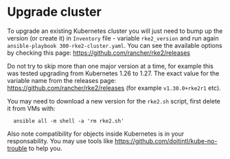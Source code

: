 # Upgrade cluster

To upgrade an existing Kubernetes cluster you will just need to bump up the version (or create it) 
in `Inventory` file - variable `rke2_version` and run again 
`ansible-playbook 300-rke2-cluster.yaml`. 
You can see the available options by checking this page: https://github.com/rancher/rke2/releases

Do not try to skip more than one major version at a time, for example this was tested upgrading from Kubernetes 1.26 to 1.27. The exact value for the variable name from the releases page: https://github.com/rancher/rke2/releases (for example `v1.30.0+rke2r1` etc).

You may need to download a new version for the `rke2.sh` script, first delete it from VMs with:

```
  ansible all -m shell -a 'rm rke2.sh'
```

Also note compatibility for objects inside Kubernetes is in your responsability. 
You may use tools like https://github.com/doitintl/kube-no-trouble to help you.

